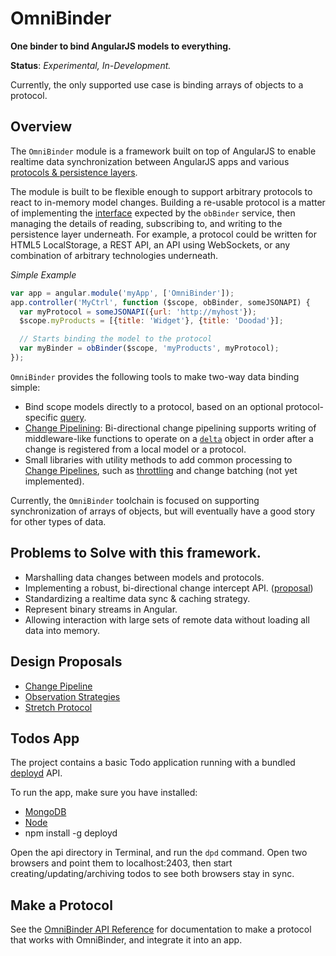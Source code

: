 # OmniBinder

__One binder to bind AngularJS models to everything.__

__Status__: _Experimental, In-Development._

Currently, the only supported use case is binding arrays of objects to a protocol.


<a id="overview"></a>
## Overview

The `OmniBinder` module is a framework built on top of AngularJS to enable realtime data synchronization between AngularJS apps and various [protocols & persistence layers](#protocol).

The module is built to be flexible enough to support arbitrary protocols to react to in-memory model changes.
Building a re-usable protocol is a matter of implementing the [interface](docs/module-api.md#iprotocol) expected by the `obBinder` service, then managing the details of reading, subscribing to, and writing to the persistence layer underneath. For example, a protocol could be written for HTML5 LocalStorage, a REST API, an API using WebSockets, or any combination of arbitrary technologies underneath.

_Simple Example_

```javascript
var app = angular.module('myApp', ['OmniBinder']);
app.controller('MyCtrl', function ($scope, obBinder, someJSONAPI) {
  var myProtocol = someJSONAPI({url: 'http://myhost'});
  $scope.myProducts = [{title: 'Widget'}, {title: 'Doodad'}];

  // Starts binding the model to the protocol
  var myBinder = obBinder($scope, 'myProducts', myProtocol);
});
```

`OmniBinder` provides the following tools to make two-way data binding simple:

 * Bind scope models directly to a protocol, based on an optional protocol-specific [query](#binder).
 * [Change Pipelining](docs/change-pipeline.md): Bi-directional change pipelining supports writing of middleware-like functions to operate on a [`delta`](#delta) object in order after a change is registered from a local model or a protocol.
 * Small libraries with utility methods to add common processing to [Change Pipelines](docs/change-pipeline.md), such as [throttling](#throttler) and change batching (not yet implemented).

Currently, the `OmniBinder` toolchain is focused on supporting synchronization of arrays of objects, but will eventually have a good story for other types of data.


## Problems to Solve with this framework.

 * Marshalling data changes between models and protocols.
 * Implementing a robust, bi-directional change intercept API. ([proposal](docs/change-pipeline.md))
 * Standardizing a realtime data sync & caching strategy.
 * Represent binary streams in Angular.
 * Allowing interaction with large sets of remote data without loading all data into memory.

## Design Proposals

 * [Change Pipeline](docs/change-pipeline.md)
 * [Observation Strategies](docs/observation-strategies.md)
 * [Stretch Protocol](docs/stretch-protocol.md)

## Todos App

The project contains a basic Todo application running with a bundled [deployd](http://www.deployd.com) API.

To run the app, make sure you have installed:

 * [MongoDB](http://mongodb.org)
 * [Node](http://nodejs.org)
 * npm install -g deployd

Open the api directory in Terminal, and run the `dpd` command.
Open two browsers and point them to localhost:2403, then start creating/updating/archiving
todos to see both browsers stay in sync.

## Make a Protocol

See the [OmniBinder API Reference](docs/module-api.md) for documentation
to make a protocol that works with OmniBinder, and integrate it into an app.
